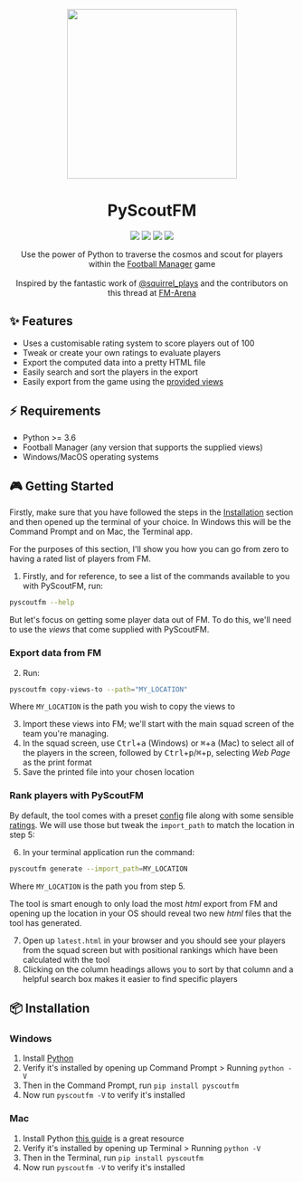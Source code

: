 <p align="center">
    <img src="https://github.com/olimorris/PyScoutFM/assets/9512444/c79dfc9b-efdc-4b23-bd1d-d485a2f715f0" height="300">
</p>

<h1 align="center">PyScoutFM</h1>

<p align="center">
<a href="https://github.com/olimorris/pyscoutfm/stargazers"><img src="https://img.shields.io/github/stars/olimorris/pyscoutfm?color=c678dd&logoColor=e06c75&style=for-the-badge"></a>
<a href="https://github.com/olimorris/pyscoutfm/issues"><img src="https://img.shields.io/github/issues/olimorris/pyscoutfm?color=%23d19a66&style=for-the-badge"></a>
<a href="https://github.com/olimorris/pyscoutfm/blob/main/LICENSE"><img src="https://img.shields.io/github/license/olimorris/pyscoutfm?color=%2361afef&style=for-the-badge"></a>
<a href="https://github.com/olimorris/pyscoutfm/actions/workflows/ci.yml"><img src="https://img.shields.io/github/actions/workflow/status/olimorris/pyscoutfm/test.yml?branch=main&label=tests&style=for-the-badge"></a>
</p>

<p align="center">
    Use the power of Python to traverse the cosmos and scout for players within the <a href="https://www.footballmanager.com">Football Manager</a> game<br><br>
    Inspired by the fantastic work of <a href="https://www.youtube.com/@squirrel_plays_fof4318">@squirrel_plays</a> and the contributors on this thread at <a href="https://fm-arena.com/thread/1949-fm22-positional-filters-what-are-the-best-attributes-for-each-position/">FM-Arena</a>
</p>

## :sparkles: Features

- Uses a customisable rating system to score players out of 100
- Tweak or create your own ratings to evaluate players
- Export the computed data into a pretty HTML file
- Easily search and sort the players in the export
- Easily export from the game using the [provided views](extras)

## :zap: Requirements

- Python >= 3.6
- Football Manager (any version that supports the supplied views)
- Windows/MacOS operating systems

## :video_game: Getting Started

Firstly, make sure that you have followed the steps in the [Installation](#package-installation) section and then opened up the terminal of your choice. In Windows this will be the Command Prompt and on Mac, the Terminal app.

For the purposes of this section, I'll show you how you can go from zero to having a rated list of players from FM.

1. Firstly, and for reference, to see a list of the commands available to you with PyScoutFM, run:

```sh
pyscoutfm --help
```

But let's focus on getting some player data out of FM. To do this, we'll need to use the _views_ that come supplied with PyScoutFM.

### Export data from FM

2. Run:

```sh
pyscoutfm copy-views-to --path="MY_LOCATION"
```

Where `MY_LOCATION` is the path you wish to copy the views to

3. Import these views into FM; we'll start with the main squad screen of the team you're managing.
4. In the squad screen, use <kbd>Ctrl</kbd>+<kbd>a</kbd> (Windows) or <kbd>⌘</kbd>+<kbd>a</kbd> (Mac) to select all of the players in the screen, followed by <kbd>Ctrl</kbd>+<kbd>p</kbd>/<kbd>⌘</kbd>+<kbd>p</kbd>, selecting _Web Page_ as the print format
5. Save the printed file into your chosen location

### Rank players with PyScoutFM

By default, the tool comes with a preset [config](config.json) file along with some sensible [ratings](ratings.json). We will use those but tweak the `import_path` to match the location in step 5:

6. In your terminal application run the command:

```sh
pyscoutfm generate --import_path=MY_LOCATION
```

Where `MY_LOCATION` is the path you from step 5.

The tool is smart enough to only load the most _html_ export from FM and opening up the location in your OS should reveal two new _html_ files that the tool has generated.

7. Open up `latest.html` in your browser and you should see your players from the squad screen but with positional rankings which have been calculated with the tool
8. Clicking on the column headings allows you to sort by that column and a helpful search box makes it easier to find specific players

## :package: Installation

### Windows

1. Install [Python](https://www.python.org/downloads/windows/)
2. Verify it's installed by opening up Command Prompt > Running `python -V`
3. Then in the Command Prompt, run `pip install pyscoutfm`
4. Now run `pyscoutfm -V` to verify it's installed

### Mac

1. Install Python [this guide](https://docs.python-guide.org/starting/install3/osx/) is a great resource
2. Verify it's installed by opening up Terminal > Running `python -V`
3. Then in the Terminal, run `pip install pyscoutfm`
4. Now run `pyscoutfm -V` to verify it's installed
